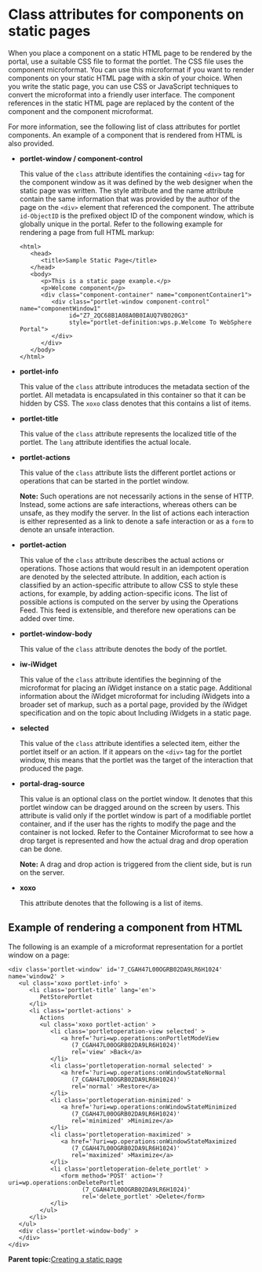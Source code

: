# Class attributes for components on static pages

When you place a component on a static HTML page to be rendered by the portal, use a suitable CSS file to format the portlet. The CSS file uses the component microformat. You can use this microformat if you want to render components on your static HTML page with a skin of your choice. When you write the static page, you can use CSS or JavaScript techniques to convert the microformat into a friendly user interface. The component references in the static HTML page are replaced by the content of the component and the component microformat.

For more information, see the following list of class attributes for portlet components. An example of a component that is rendered from HTML is also provided.

-   **portlet-window / component-control**

    This value of the `class` attribute identifies the containing `<div>` tag for the component window as it was defined by the web designer when the static page was written. The style attribute and the name attribute contain the same information that was provided by the author of the page on the `<div>` element that referenced the component. The attribute `id-ObjectID` is the prefixed object ID of the component window, which is globally unique in the portal. Refer to the following example for rendering a page from full HTML markup:

    ```
    <html>
       <head>
          <title>Sample Static Page</title>
       </head>
       <body>
          <p>This is a static page example.</p>
          <p>Welcome component</p>
          <div class="component-container" name="componentContainer1">
             <div class="portlet-window component-control" name="componentWindow1" 
                  id="Z7_2QC68B1A08A0B0IAUQ7VBO20G3"
                  style="portlet-definition:wps.p.Welcome To WebSphere Portal">
             </div>
          </div>
       </body>
    </html>
    ```

-   **portlet-info**

    This value of the `class` attribute introduces the metadata section of the portlet. All metadata is encapsulated in this container so that it can be hidden by CSS. The `xoxo` class denotes that this contains a list of items.

-   **portlet-title**

    This value of the `class` attribute represents the localized title of the portlet. The `lang` attribute identifies the actual locale.

-   **portlet-actions**

    This value of the `class` attribute lists the different portlet actions or operations that can be started in the portlet window.

    **Note:** Such operations are not necessarily actions in the sense of HTTP. Instead, some actions are safe interactions, whereas others can be unsafe, as they modify the server. In the list of actions each interaction is either represented as a link to denote a safe interaction or as a `form` to denote an unsafe interaction.

-   **portlet-action**

    This value of the `class` attribute describes the actual actions or operations. Those actions that would result in an idempotent operation are denoted by the selected attribute. In addition, each action is classified by an action-specific attribute to allow CSS to style these actions, for example, by adding action-specific icons. The list of possible actions is computed on the server by using the Operations Feed. This feed is extensible, and therefore new operations can be added over time.

-   **portlet-window-body**

    This value of the `class` attribute denotes the body of the portlet.

-   **iw-iWidget**

    This value of the `class` attribute identifies the beginning of the microformat for placing an iWidget instance on a static page. Additional information about the iWidget microformat for including iWidgets into a broader set of markup, such as a portal page, provided by the iWidget specification and on the topic about Including iWidgets in a static page.

-   **selected**

    This value of the `class` attribute identifies a selected item, either the portlet itself or an action. If it appears on the `<div>` tag for the portlet window, this means that the portlet was the target of the interaction that produced the page.

-   **portal-drag-source**

    This value is an optional class on the portlet window. It denotes that this portlet window can be dragged around on the screen by users. This attribute is valid only if the portlet window is part of a modifiable portlet container, and if the user has the rights to modify the page and the container is not locked. Refer to the Container Microformat to see how a drop target is represented and how the actual drag and drop operation can be done.

    **Note:** A drag and drop action is triggered from the client side, but is run on the server.

-   **xoxo**

    This attribute denotes that the following is a list of items.


## Example of rendering a component from HTML

The following is an example of a microformat representation for a portlet window on a page:

```
<div class='portlet-window' id='7_CGAH47L00OGRB02DA9LR6H1024' name='window2' >
   <ul class='xoxo portlet-info' >
      <li class='portlet-title' lang='en'>
         PetStorePortlet
      </li>
      <li class='portlet-actions' >
         Actions
         <ul class='xoxo portlet-action' >
            <li class='portletoperation-view selected' >
               <a href='?uri=wp.operations:onPortletModeView
                  (7_CGAH47L00OGRB02DA9LR6H1024)'
                  rel='view' >Back</a>
            </li>
            <li class='portletoperation-normal selected' >
               <a href='?uri=wp.operations:onWindowStateNormal
                  (7_CGAH47L00OGRB02DA9LR6H1024)' 
                  rel='normal' >Restore</a>
            </li>
            <li class='portletoperation-minimized' >
               <a href='?uri=wp.operations:onWindowStateMinimized
                  (7_CGAH47L00OGRB02DA9LR6H1024)' 
                  rel='minimized' >Minimize</a>
            </li>
            <li class='portletoperation-maximized' >
               <a href='?uri=wp.operations:onWindowStateMaximized
                  (7_CGAH47L00OGRB02DA9LR6H1024)' 
                  rel='maximized' >Maximize</a>
            </li>
            <li class='portletoperation-delete_portlet' >
               <form method='POST' action='?uri=wp.operations:onDeletePortlet
                     (7_CGAH47L00OGRB02DA9LR6H1024)' 
                     rel='delete_portlet' >Delete</form>
            </li>
         </ul>
      </li>
   </ul>
   <div class='portlet-window-body' >
   </div>
</div>

```

**Parent topic:**[Creating a static page](../dev/spa_define_page.md)

